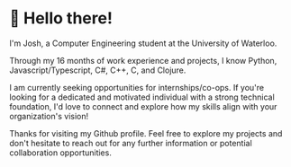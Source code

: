 # 👋 Hello there! 
I'm Josh, a Computer Engineering student at the University of Waterloo.

Through my 16 months of work experience and projects, I know Python, Javascript/Typescript, C#, C++, C, and Clojure.

I am currently seeking opportunities for internships/co-ops. If you're looking for a dedicated and motivated individual with a strong technical foundation, I'd love to connect and explore how my skills align with your organization's vision!

Thanks for visiting my Github profile. Feel free to explore my projects and don't hesitate to reach out for any further information or potential collaboration opportunities.

